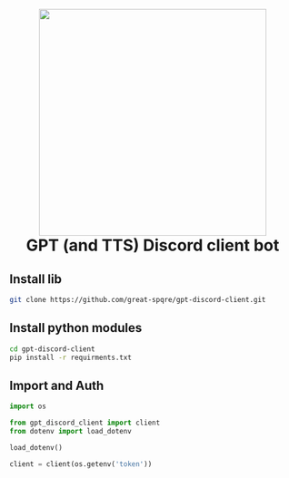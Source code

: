 <h1 align="center">
  <br>
  <img src="https://i.pinimg.com/originals/70/1b/b9/701bb938126e9f8bafc7241a2b2ff42f.jpg" width="400">
  <br>
  GPT (and TTS) Discord client bot
  <br>
</h1>

## Install lib
```sh
git clone https://github.com/great-spqre/gpt-discord-client.git
```

## Install python modules
```sh
cd gpt-discord-client
pip install -r requirments.txt
```

## Import and Auth
```python
import os

from gpt_discord_client import client
from dotenv import load_dotenv

load_dotenv()

client = client(os.getenv('token'))
```
